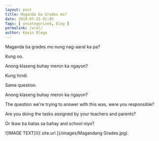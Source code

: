 ```yaml
--- 
layout: post 
title: Maganda ba Grades mo?
date: 2019-07-25 01:05
Tags: [ uncategorized, blog ]
permalink: /aral/ 
author: Kevin Olega 
--- 
```

Maganda ba grades mo nung nag-aaral ka pa?

Kung oo.

Anong klaseng buhay meron ka ngayon?

Kung hindi.

Same question.

Anong klaseng buhay meron ka ngayon?


The question we're trying to answer with this was, were you responsible? 

Are you doing the tasks assigned by your teachers and parents? 

Or ikaw ba batas sa bahay and school niyo?

![IMAGE TEXT]({{ site.url }}/images/Magandang Grades.jpg).